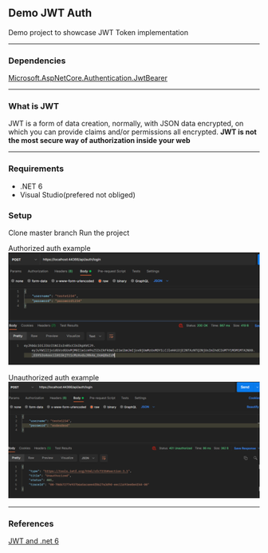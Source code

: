 ## Demo JWT Auth
Demo project to showcase JWT Token implementation

---

### Dependencies
[Microsoft.AspNetCore.Authentication.JwtBearer](https://docs.microsoft.com/en-us/dotnet/api/microsoft.aspnetcore.authentication.jwtbearer?view=aspnetcore-6.0)

---

### What is JWT
JWT is a form of data creation, normally, with JSON data encrypted, on which you can provide claims and/or permissions all encrypted.
**JWT is not the most secure way of authorization inside your web**

---

### Requirements
- .NET 6
- Visual Studio(prefered not obliged)

### Setup
Clone master branch
Run the project

Authorized auth example
![Authorized auth](/prtscrns/auth_success.png)

Unauthorized auth example
![Unauthorized auth](/prtscrns/auth_failure.png)

---

### References
[JWT and .net 6](https://jasonwatmore.com/post/2021/12/14/net-6-jwt-authentication-tutorial-with-example-api)